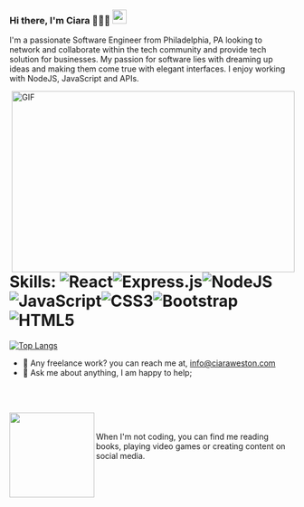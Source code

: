 ### Hi there, I'm Ciara 👩🏾‍💻 <img src="https://media.giphy.com/media/hvRJCLFzcasrR4ia7z/giphy.gif" width="25px">
I'm a passionate Software Engineer from Philadelphia, PA looking to network and collaborate within the tech community and provide tech solution for businesses. My passion for software lies with dreaming up ideas and making them come true with elegant interfaces. I enjoy working with NodeJS, JavaScript and APIs.

<img align="right" alt="GIF" src="https://user-images.githubusercontent.com/88999595/139790515-f98a3ee3-3057-4fcf-b6f7-46666b7d8d36.gif" width="500" height="320" />

# Skills: ![React](https://img.shields.io/badge/react-%2320232a.svg?style=for-the-badge&logo=react&logoColor=%2361DAFB)![Express.js](https://img.shields.io/badge/express.js-%23404d59.svg?style=for-the-badge&logo=express&logoColor=%2361DAFB)![NodeJS](https://img.shields.io/badge/node.js-6DA55F?style=for-the-badge&logo=node.js&logoColor=white)![JavaScript](https://img.shields.io/badge/javascript-%23323330.svg?style=for-the-badge&logo=javascript&logoColor=%23F7DF1E)![CSS3](https://img.shields.io/badge/css3-%231572B6.svg?style=for-the-badge&logo=css3&logoColor=white)![Bootstrap](https://img.shields.io/badge/bootstrap-%23563D7C.svg?style=for-the-badge&logo=bootstrap&logoColor=white)![HTML5](https://img.shields.io/badge/html5-%23E34F26.svg?style=for-the-badge&logo=html5&logoColor=white)
[![Top Langs](https://github-readme-stats.vercel.app/api/top-langs/?username=ciaraweston&layout=compact)](https://github.com/anuraghazra/github-readme-stats)


<!-- ![Ciara's GitHub stats](https://github-readme-stats.vercel.app/api?username=ciaraweston&show_icons=true&theme=radical) -->


- 💼 Any freelance work? you can reach me at, info@ciaraweston.com
- 💬 Ask me about anything, I am happy to help;

<br><br>


<img align="left" width="150" height="150" src="https://github.com/M0nica/M0nica/blob/main/octomonica/m0nica-octocat-rotating.gif?raw=true"></a>
<br><br>When I'm not coding, you can find me reading books, playing video games or creating content on social media.

<!--
**ciaraweston/ciaraweston** is a ✨ _special_ ✨ repository because its `README.md` (this file) appears on your GitHub profile.

Here are some ideas to get you started:

- 🔭 I’m currently working on ...
- 🌱 I’m currently learning ...
- 👯 I’m looking to collaborate on ...
- 🤔 I’m looking for help with ...
- 💬 Ask me about ...
- 📫 How to reach me: ...
- 😄 Pronouns: ...
- ⚡ Fun fact: ...
-->
